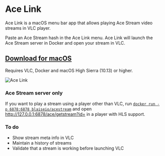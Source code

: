 # Ace Link

Ace Link is a macOS menu bar app that allows playing Ace Stream video streams in VLC player. 

Paste an Ace Stream hash in the Ace Link menu. Ace Link will launch the Ace Stream server in Docker and open your stream in VLC.


## [Download for macOS](https://github.com/blaise-io/acelink/releases)

Requires VLC, Docker and macOS High Sierra (10.13) or higher.

![Ace Link](https://i.imgur.com/QwMOUEp.png)


### Ace Stream server only

If you want to play a stream using a player other than VLC, run [`docker run -p 6878:6878 blaiseio/acestream`](https://cloud.docker.com/u/blaiseio/repository/docker/blaiseio/acestream) and open http://127.0.0.1:6878/ace/getstream?id=<hash> in a player with HLS support.


### To do

 - Show stream meta info in VLC
 - Maintain a history of streams
 - Validate that a stream is working before launching VLC
